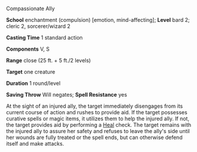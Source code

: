 Compassionate Ally

**School** enchantment (compulsion) [emotion, mind-affecting]; **Level** bard 2; cleric 2, sorcerer/wizard 2

**Casting Time** 1 standard action

**Components** V, S

**Range** close (25 ft. + 5 ft./2 levels)

**Target** one creature

**Duration** 1 round/level

**Saving Throw** Will negates; **Spell Resistance** yes

At the sight of an injured ally, the target immediately disengages from its current course of action and rushes to provide aid. If the target possesses curative spells or magic items, it utilizes them to help the injured ally. If not, the target provides aid by performing a [Heal](/pathfinderRPG/prd/skills/heal.html#_heal) check. The target remains with the injured ally to assure her safety and refuses to leave the ally's side until her wounds are fully treated or the spell ends, but can otherwise defend itself and make attacks.


